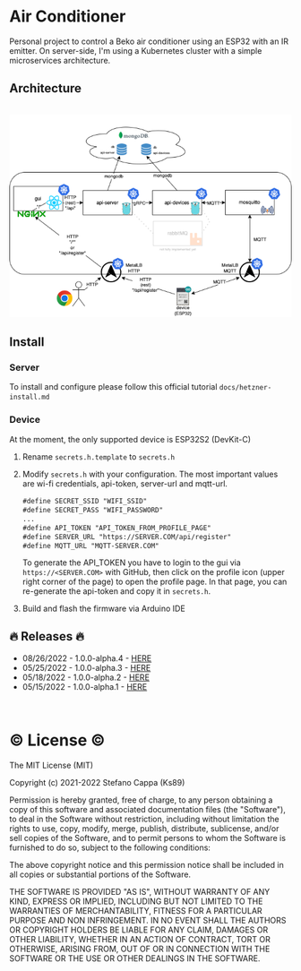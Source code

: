 # Air Conditioner 

Personal project to control a Beko air conditioner using an ESP32 with an IR emitter.
On server-side, I'm using a Kubernetes cluster with a simple microservices architecture.

## Architecture

<br/>
<img src="https://raw.githubusercontent.com/Ks89/air-conditioner/master/docs/diagrams/air-condirioner-architecture.png" alt="@ks89/air-conditioner">
<br/>

## Install

### Server

To install and configure please follow this official tutorial `docs/hetzner-install.md`

### Device

At the moment, the only supported device is ESP32S2 (DevKit-C)

1. Rename `secrets.h.template` to `secrets.h`
2. Modify `secrets.h` with your configuration. The most important values are wi-fi credentials, api-token, server-url and mqtt-url.

    ```
    #define SECRET_SSID "WIFI_SSID"
    #define SECRET_PASS "WIFI_PASSWORD"
    ...
    #define API_TOKEN "API_TOKEN_FROM_PROFILE_PAGE"
    #define SERVER_URL "https://SERVER.COM/api/register"
    #define MQTT_URL "MQTT-SERVER.COM"
    ```
   
   To generate the API_TOKEN you have to login to the gui via `https://<SERVER.COM>` with GitHub, then click on the profile icon (upper right corner of the page) to open the profile page.
   In that page, you can re-generate the api-token and copy it in `secrets.h`.
5. Build and flash the firmware via Arduino IDE


## :fire: Releases :fire:

- 08/26/2022 - 1.0.0-alpha.4 - [HERE](https://github.com/Ks89/air-conditioner/releases)
- 05/25/2022 - 1.0.0-alpha.3 - [HERE](https://github.com/Ks89/air-conditioner/releases)
- 05/18/2022 - 1.0.0-alpha.2 - [HERE](https://github.com/Ks89/air-conditioner/releases)
- 05/15/2022 - 1.0.0-alpha.1 - [HERE](https://github.com/Ks89/air-conditioner/releases)


<br/>

# :copyright: License :copyright:

The MIT License (MIT)

Copyright (c) 2021-2022 Stefano Cappa (Ks89)

Permission is hereby granted, free of charge, to any person obtaining a copy
of this software and associated documentation files (the "Software"), to deal
in the Software without restriction, including without limitation the rights
to use, copy, modify, merge, publish, distribute, sublicense, and/or sell
copies of the Software, and to permit persons to whom the Software is
furnished to do so, subject to the following conditions:

The above copyright notice and this permission notice shall be included in all
copies or substantial portions of the Software.

THE SOFTWARE IS PROVIDED "AS IS", WITHOUT WARRANTY OF ANY KIND, EXPRESS OR
IMPLIED, INCLUDING BUT NOT LIMITED TO THE WARRANTIES OF MERCHANTABILITY,
FITNESS FOR A PARTICULAR PURPOSE AND NON INFRINGEMENT. IN NO EVENT SHALL THE
AUTHORS OR COPYRIGHT HOLDERS BE LIABLE FOR ANY CLAIM, DAMAGES OR OTHER
LIABILITY, WHETHER IN AN ACTION OF CONTRACT, TORT OR OTHERWISE, ARISING FROM,
OUT OF OR IN CONNECTION WITH THE SOFTWARE OR THE USE OR OTHER DEALINGS IN THE
SOFTWARE.

<br/>
